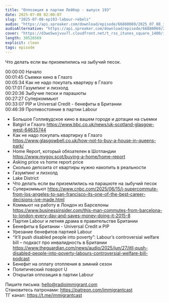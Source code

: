 ```yaml
---
title: "Оппозиция в партии Лейбор - выпуск 193"
date: 2025-07-08 02:00:07
slug: "2025-07-08-ep193-labour-rebels"
audio: "https://api.spreaker.com/download/episode/66880069/2025_07_08_icast_ep193_labour_rebels.mp3"
audioAlternative: "https://api.spreaker.com/download/episode/66880069/2025_07_08_icast_ep193_labour_rebels.mp3"
cover: "https://d3wo5wojvuv7l.cloudfront.net/t_rss_itunes_square_1400/images.spreaker.com/original/801e9142a6b7133cc7abdd4235d756ee.jpg"
length: 30526569
explicit: clean
tags: episode
---
```


Что делать если вы приземлились на зыбучий песок.  
  
00:00:00 Начало  
00:01:45 Съемки кино в Глазго  
00:05:34 Как не надо покупать квартиру в Глазго  
00:17:01 Газумпинг и лизхолд  
00:20:36 Зыбучие пески и парашюты  
00:27:27 Суперкоммьют  
00:33:07 PIP и Universal Credit - бенефиты в Британии  
00:46:39 Противостояние в партии Labour  
  
* Большое Голливудское кино в вашем городе и дотации на съемки  
* Batgirl и Глазго https://www.bbc.co.uk/news/uk-scotland-glasgow-west-64635744  
* Как не надо покупать квартирку в Глазго https://www.glasgowbell.co.uk/how-not-to-buy-a-house-in-queens-park/  
* Home Report, который обязателен в Шотландии https://www.mygov.scot/buying-a-home/home-report  
* Asking price vs home report price  
* Сколько депозита от квартиры нужно накопить в реальности  
* Газумпинг и лизхолд  
* Lake District  
* Что делать если вы приземлились на парашюте на зыбучий песок  
* Суперкоммьют https://www.cnbc.com/2025/06/15/i-supercommute-from-los-angeles-to-san-francisco-its-one-of-the-best-career-decisions-ive-made.html  
* Коммьют на работу в Лондон из Барселоны https://www.businessinsider.com/this-man-commutes-from-barcelona-to-london-every-day-and-saves-money-doing-it-2015-8  
* Партия Labour и летняя драма в правительстве Британии  
* Бенефиты в Британии - Universal Credit и PIP  
* Урезание бенефитов партией Labour  
* “It’ll push disabled people into poverty”: Labour’s controversial welfare bill – подкаст про инвалидность в Британии https://www.theguardian.com/news/audio/2025/jun/27/itll-push-disabled-people-into-poverty-labours-controversial-welfare-bill-podcast  
* Бенефит на оплату отопления в зимний сезон  
* Политический поворот U  
* Открытая оппозиция в партии Labour  
  
Пишите письма: hello@radioimmigrant.com  
Становитесь патронами: https://patreon.com/immigrantcast  
ТГ канал: https://t.me/immigrantcast
